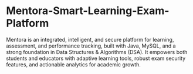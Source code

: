 # Mentora-Smart-Learning-Exam-Platform
Mentora is an integrated, intelligent, and secure platform for learning, assessment, and performance tracking, built with Java, MySQL, and a strong foundation in Data Structures &amp; Algorithms (DSA). It empowers both students and educators with adaptive learning tools, robust exam security features, and actionable analytics for academic growth.
